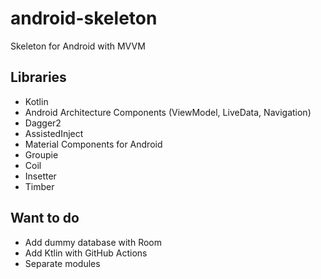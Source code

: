 # android-skeleton

Skeleton for Android with MVVM

## Libraries

- Kotlin
- Android Architecture Components (ViewModel, LiveData, Navigation)
- Dagger2
- AssistedInject
- Material Components for Android
- Groupie
- Coil
- Insetter
- Timber

## Want to do

- Add dummy database with Room
- Add Ktlin with GitHub Actions
- Separate modules
